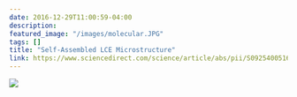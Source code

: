 ```yaml
---
date: 2016-12-29T11:00:59-04:00
description: 
featured_image: "/images/molecular.JPG"
tags: []
title: "Self-Assembled LCE Microstructure"
link: https://www.sciencedirect.com/science/article/abs/pii/S0925400516321128/
---
```

![](/images/molecular.JPG)
